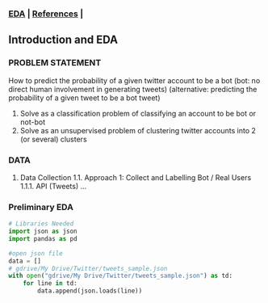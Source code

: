 ### [EDA](/EDA.md)  | [References](/References.md) | 

## Introduction and EDA

### PROBLEM STATEMENT
How to predict the probability of a given twitter account to be a bot (bot: no direct human involvement in generating tweets)
(alternative: predicting the probability of a given tweet to be a bot tweet)
  1. Solve as a classification problem of classifying an account to be bot or not-bot
  2. Solve as an unsupervised problem of clustering twitter accounts into 2 (or several) clusters  
  
###  DATA
  1. Data Collection
    1.1. Approach 1: Collect and Labelling Bot / Real Users
      1.1.1. API (Tweets)
...

### Preliminary EDA

```python
# Libraries Needed
import json as json
import pandas as pd
```

```python
#open json file
data = []
# gdrive/My Drive/Twitter/tweets_sample.json
with open("gdrive/My Drive/Twitter/tweets_sample.json") as td:
    for line in td:
        data.append(json.loads(line))   
        
```
